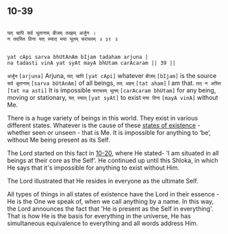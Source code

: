 ## 10-39

```shloka-sa

यत् चापि सर्व भूतानाम् बीजम् तदहम् अर्जुन ।
न तदस्ति विना यत् स्यात् मया भूतम् चराचरम् ॥ ३९ ॥

```
```shloka-sa-hk

yat cApi sarva bhUtAnAm bIjam tadaham arjuna |
na tadasti vinA yat syAt mayA bhUtam carAcaram || 39 ||

```
`अर्जुन` `[arjuna]` Arjuna, `यत् चापि` `[yat cApi]` whatever `बीजम्` `[bIjam]` is the source `सर्व बूतानाम्` `[sarva bUtAnAm]` of all beings, `तत् अहम्` `[tat aham]` I am that. `तत् न अस्ति` `[tat na asti]` It is impossible `चराचरम् भूतम्` `[carAcaram bhUtam]` for any being, moving or stationary, `यत् स्यात्` `[yat syAt]` to exist `मया विना` `[mayA vinA]` without Me.

There is a huge variety of beings in this world. They exist in various different states. Whatever is the cause of these 
[states of existence](10-4_to_10-5.md) - whether seen or unseen - that is Me. It is impossible for anything to ‘be’, without Me being present as its Self. 

The Lord started on this fact in [10-20](10-20.md), where He stated- 'I am situated in all beings at their core as the Self'. He continued up until this Shloka, in which He says that it's impossible for anything to exist without Him. 

The Lord illustrated that He resides in everyone as the ultimate Self. 

All types of things in all states of existence have the Lord in their essence - He is the One we speak of, when we call anything by a name. In this way, the Lord announces the fact that 'He is present as the Self in everything'. That is how He is the basis for everything in the universe, He has simultaneous equivalence to everything and all words address Him. 


